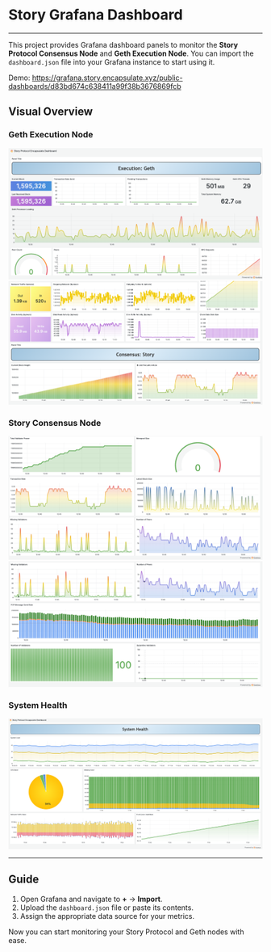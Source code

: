 # Story Grafana Dashboard
----

This project provides Grafana dashboard panels to monitor the **Story Protocol Consensus Node** and **Geth Execution Node**. You can import the `dashboard.json` file into your Grafana instance to start using it.

Demo: https://grafana.story.encapsulate.xyz/public-dashboards/d83bd674c638411a99f38b3676869fcb

## Visual Overview

### Geth Execution Node
![Geth Metrics Part 1](https://raw.githubusercontent.com/encapsulate-xyz/story-grafana/refs/heads/main/images/geth1.png)
![Geth Metrics Part 2](https://raw.githubusercontent.com/encapsulate-xyz/story-grafana/refs/heads/main/images/geth2.png)

### Story Consensus Node
![Consensus Metrics Part 1](https://raw.githubusercontent.com/encapsulate-xyz/story-grafana/refs/heads/main/images/consensus1.png)
![Consensus Metrics Part 2](https://raw.githubusercontent.com/encapsulate-xyz/story-grafana/refs/heads/main/images/consensus2.png)

### System Health
![System](https://raw.githubusercontent.com/encapsulate-xyz/story-grafana/refs/heads/main/images/system.png)

---

## Guide

1. Open Grafana and navigate to **+** -> **Import**.
2. Upload the `dashboard.json` file or paste its contents.
3. Assign the appropriate data source for your metrics.

Now you can start monitoring your Story Protocol and Geth nodes with ease.